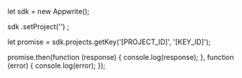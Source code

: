 let sdk = new Appwrite();

sdk
    .setProject('')
;

let promise = sdk.projects.getKey('[PROJECT_ID]', '[KEY_ID]');

promise.then(function (response) {
    console.log(response);
}, function (error) {
    console.log(error);
});